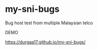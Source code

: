 # my-sni-bugs
Bug host test from multiple Malaysian telco

DEMO

https://durgaa17.github.io/my-sni-bugs/
